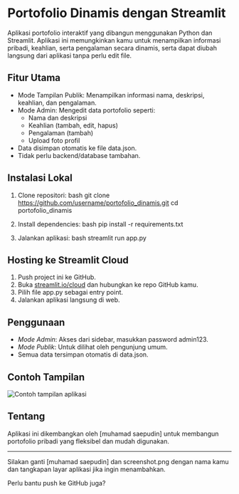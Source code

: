 # Portofolio Dinamis dengan Streamlit

Aplikasi portofolio interaktif yang dibangun menggunakan Python dan Streamlit. Aplikasi ini memungkinkan kamu untuk menampilkan informasi pribadi, keahlian, serta pengalaman secara dinamis, serta dapat diubah langsung dari aplikasi tanpa perlu edit file.

## Fitur Utama

- Mode Tampilan Publik: Menampilkan informasi nama, deskripsi, keahlian, dan pengalaman.
- Mode Admin: Mengedit data portofolio seperti:
  - Nama dan deskripsi
  - Keahlian (tambah, edit, hapus)
  - Pengalaman (tambah)
  - Upload foto profil
- Data disimpan otomatis ke file data.json.
- Tidak perlu backend/database tambahan.

## Instalasi Lokal

1. Clone repositori:
    bash
    git clone https://github.com/username/portofolio_dinamis.git
    cd portofolio_dinamis
    

2. Install dependencies:
    bash
    pip install -r requirements.txt
    

3. Jalankan aplikasi:
    bash
    streamlit run app.py
    

## Hosting ke Streamlit Cloud

1. Push project ini ke GitHub.
2. Buka [streamlit.io/cloud](https://streamlit.io/cloud) dan hubungkan ke repo GitHub kamu.
3. Pilih file app.py sebagai entry point.
4. Jalankan aplikasi langsung di web.

## Penggunaan

- *Mode Admin*: Akses dari sidebar, masukkan password admin123.
- *Mode Publik*: Untuk dilihat oleh pengunjung umum.
- Semua data tersimpan otomatis di data.json.

## Contoh Tampilan

![Contoh tampilan aplikasi](screenshot.png)

## Tentang

Aplikasi ini dikembangkan oleh [muhamad saepudin] untuk membangun portofolio pribadi yang fleksibel dan mudah digunakan.

---

Silakan ganti [muhamad saepudin] dan screenshot.png dengan nama kamu dan tangkapan layar aplikasi jika ingin menambahkan.

Perlu bantu push ke GitHub juga?
